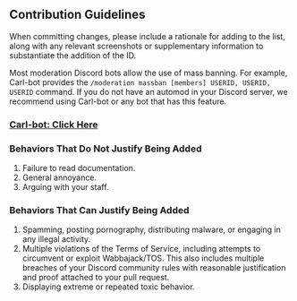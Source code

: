 ## Contribution Guidelines

When committing changes, please include a rationale for adding to the list, along with any relevant screenshots or supplementary information to substantiate the addition of the ID.

Most moderation Discord bots allow the use of mass banning. For example, Carl-bot provides the `/moderation massban [members] USERID, USERID, USERID` command. If you do not have an automod in your Discord server, we recommend using Carl-bot or any bot that has this feature.

### [Carl-bot: Click Here](https://carl.gg/)

### Behaviors That Do Not Justify Being Added

1. Failure to read documentation.
2. General annoyance.
3. Arguing with your staff.

### Behaviors That Can Justify Being Added

1. Spamming, posting pornography, distributing malware, or engaging in any illegal activity.
2. Multiple violations of the Terms of Service, including attempts to circumvent or exploit Wabbajack/TOS. This also includes multiple breaches of your Discord community rules with reasonable justification and proof attached to your pull request.
3. Displaying extreme or repeated toxic behavior.
